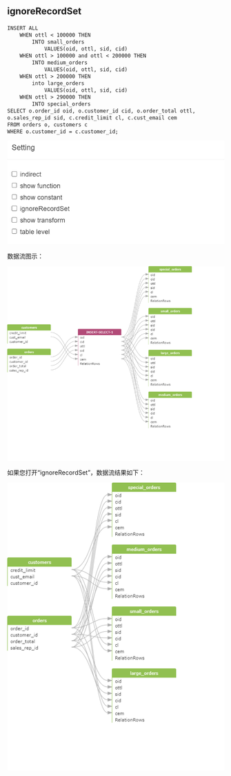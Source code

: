 ## ignoreRecordSet
```
INSERT ALL
	WHEN ottl < 100000 THEN
		INTO small_orders
			VALUES(oid, ottl, sid, cid)
	WHEN ottl > 100000 and ottl < 200000 THEN
		INTO medium_orders
			VALUES(oid, ottl, sid, cid)
	WHEN ottl > 200000 THEN
		into large_orders
			VALUES(oid, ottl, sid, cid)
	WHEN ottl > 290000 THEN
		INTO special_orders
SELECT o.order_id oid, o.customer_id cid, o.order_total ottl,
o.sales_rep_id sid, c.credit_limit cl, c.cust_email cem
FROM orders o, customers c
WHERE o.customer_id = c.customer_id;
```
![png](../images/setting_ignoreRecordSet_01.png)

数据流图示：

![png](../images/setting_ignoreRecordSet_02.png)

如果您打开“ignoreRecordSet”，数据流结果如下：

![png](../images/setting_ignoreRecordSet_03.png) 